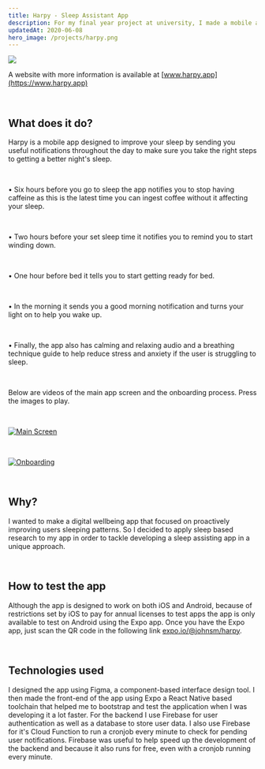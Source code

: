 ```yaml
---
title: Harpy - Sleep Assistant App
description: For my final year project at university, I made a mobile app designed to help users improve their quality of sleep.
updatedAt: 2020-06-08
hero_image: /projects/harpy.png
---
```


![](https://res.cloudinary.com/db9egliyk/image/upload/v1591629647/harpy-screenshot_mai3ao.png)

A website with more information is available at [www.harpy.app](https://www.harpy.app)

  &nbsp;

## What does it do?

Harpy is a mobile app designed to improve your sleep by sending you useful notifications throughout the day to make sure you take the right steps to getting a better night's sleep.

  &nbsp;

• Six hours before you go to sleep the app notifies you to stop having caffeine as this is the latest time you can ingest coffee without it affecting your sleep.

  &nbsp;

• Two hours before your set sleep time it notifies you to remind you to start winding down.

  &nbsp;

• One hour before bed it tells you to start getting ready for bed.

  &nbsp;

• In the morning it sends you a good morning notification and turns your light on to help you wake up.

  &nbsp;

• Finally, the app also has calming and relaxing audio and a breathing technique guide to help reduce stress and anxiety if the user is struggling to sleep.

  &nbsp;

Below are videos of the main app screen and the onboarding process. Press the images to play.

  &nbsp;

[![Main Screen](https://img.youtube.com/vi/cTyt9WigSi8/maxresdefault.jpg)](https://www.youtube.com/watch?v=cTyt9WigSi8 "Main Screen")

  &nbsp;

[![Onboarding](https://img.youtube.com/vi/Vk0vt7X86H8/maxresdefault.jpg)](https://www.youtube.com/watch?v=Vk0vt7X86H8 "Onboarding")

  &nbsp;

## Why?

I wanted to make a digital wellbeing app that focused on proactively improving users sleeping patterns. So I decided to apply sleep based research to my app in order to tackle developing a sleep assisting app in a unique approach.

  &nbsp;

## How to test the app

Although the app is designed to work on both iOS and Android, because of restrictions set by iOS to pay for annual licenses to test apps the app is only available to test on Android using the Expo app. Once you have the Expo app, just scan the QR code in the following link [expo.io/@johnsm/harpy](https://expo.io/@johnsm/harpy).

  &nbsp;

## Technologies used

I designed the app using Figma, a component-based interface design tool. I then made the front-end of the app using Expo a React Native based toolchain that helped me to bootstrap and test the application when I was developing it a lot faster. For the backend I use Firebase for user authentication as well as a database to store user data. I also use Firebase for it's Cloud Function to run a cronjob every minute to check for pending user notifications. Firebase was useful to help speed up the development of the backend and because it also runs for free, even with a cronjob running every minute.
